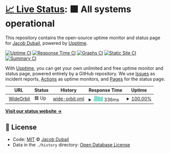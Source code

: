 # [📈 Live Status](https://jacobdubail.github.io/wo-monitor): <!--live status--> **🟩 All systems operational**

This repository contains the open-source uptime monitor and status page for [Jacob Dubail](https://jacobdubail.com), powered by [Upptime](https://github.com/upptime/upptime).

[![Uptime CI](https://github.com/koj-co/upptime/workflows/Uptime%20CI/badge.svg)](https://github.com/koj-co/upptime/actions?query=workflow%3A%22Uptime+CI%22)
[![Response Time CI](https://github.com/koj-co/upptime/workflows/Response%20Time%20CI/badge.svg)](https://github.com/koj-co/upptime/actions?query=workflow%3A%22Response+Time+CI%22)
[![Graphs CI](https://github.com/koj-co/upptime/workflows/Graphs%20CI/badge.svg)](https://github.com/koj-co/upptime/actions?query=workflow%3A%22Graphs+CI%22)
[![Static Site CI](https://github.com/koj-co/upptime/workflows/Static%20Site%20CI/badge.svg)](https://github.com/koj-co/upptime/actions?query=workflow%3A%22Static+Site+CI%22)
[![Summary CI](https://github.com/koj-co/upptime/workflows/Summary%20CI/badge.svg)](https://github.com/koj-co/upptime/actions?query=workflow%3A%22Summary+CI%22)

With [Upptime](https://upptime.js.org), you can get your own unlimited and free uptime monitor and status page, powered entirely by a GitHub repository. We use [Issues](https://github.com/jacobdubail/wo-monitor/issues) as incident reports, [Actions](https://github.com/jacobdubail/wo-monitor/actions) as uptime monitors, and [Pages](https://jacobdubail.github.io/wo-monitor) for the status page.

<!--start: status pages-->
<!-- This summary is generated by Upptime (https://github.com/upptime/upptime) -->
<!-- Do not edit this manually, your changes will be overwritten -->
<!-- prettier-ignore -->
| URL | Status | History | Response Time | Uptime |
| --- | ------ | ------- | ------------- | ------ |
| <img alt="" src="https://favicons.githubusercontent.com/www.wideorbit.com" height="13"> [WideOrbit](https://www.wideorbit.com) | 🟩 Up | [wide-orbit.yml](https://github.com/jacobdubail/wo-monitor/commits/master/history/wide-orbit.yml) | <details><summary><img alt="Response time graph" src="./graphs/wide-orbit/response-time-week.png" height="20"> 336ms</summary><br><a href="https://wo-monitor.jacobdubail.com/history/wide-orbit"><img alt="Response time 409" src="https://img.shields.io/endpoint?url=https%3A%2F%2Fraw.githubusercontent.com%2Fjacobdubail%2Fwo-monitor%2Fmaster%2Fapi%2Fwide-orbit%2Fresponse-time.json"></a><br><a href="https://wo-monitor.jacobdubail.com/history/wide-orbit"><img alt="24-hour response time 356" src="https://img.shields.io/endpoint?url=https%3A%2F%2Fraw.githubusercontent.com%2Fjacobdubail%2Fwo-monitor%2Fmaster%2Fapi%2Fwide-orbit%2Fresponse-time-day.json"></a><br><a href="https://wo-monitor.jacobdubail.com/history/wide-orbit"><img alt="7-day response time 336" src="https://img.shields.io/endpoint?url=https%3A%2F%2Fraw.githubusercontent.com%2Fjacobdubail%2Fwo-monitor%2Fmaster%2Fapi%2Fwide-orbit%2Fresponse-time-week.json"></a><br><a href="https://wo-monitor.jacobdubail.com/history/wide-orbit"><img alt="30-day response time 359" src="https://img.shields.io/endpoint?url=https%3A%2F%2Fraw.githubusercontent.com%2Fjacobdubail%2Fwo-monitor%2Fmaster%2Fapi%2Fwide-orbit%2Fresponse-time-month.json"></a><br><a href="https://wo-monitor.jacobdubail.com/history/wide-orbit"><img alt="1-year response time 409" src="https://img.shields.io/endpoint?url=https%3A%2F%2Fraw.githubusercontent.com%2Fjacobdubail%2Fwo-monitor%2Fmaster%2Fapi%2Fwide-orbit%2Fresponse-time-year.json"></a></details> | <details><summary><a href="https://wo-monitor.jacobdubail.com/history/wide-orbit">100.00%</a></summary><a href="https://wo-monitor.jacobdubail.com/history/wide-orbit"><img alt="All-time uptime 99.19%" src="https://img.shields.io/endpoint?url=https%3A%2F%2Fraw.githubusercontent.com%2Fjacobdubail%2Fwo-monitor%2Fmaster%2Fapi%2Fwide-orbit%2Fuptime.json"></a><br><a href="https://wo-monitor.jacobdubail.com/history/wide-orbit"><img alt="24-hour uptime 100.00%" src="https://img.shields.io/endpoint?url=https%3A%2F%2Fraw.githubusercontent.com%2Fjacobdubail%2Fwo-monitor%2Fmaster%2Fapi%2Fwide-orbit%2Fuptime-day.json"></a><br><a href="https://wo-monitor.jacobdubail.com/history/wide-orbit"><img alt="7-day uptime 100.00%" src="https://img.shields.io/endpoint?url=https%3A%2F%2Fraw.githubusercontent.com%2Fjacobdubail%2Fwo-monitor%2Fmaster%2Fapi%2Fwide-orbit%2Fuptime-week.json"></a><br><a href="https://wo-monitor.jacobdubail.com/history/wide-orbit"><img alt="30-day uptime 99.19%" src="https://img.shields.io/endpoint?url=https%3A%2F%2Fraw.githubusercontent.com%2Fjacobdubail%2Fwo-monitor%2Fmaster%2Fapi%2Fwide-orbit%2Fuptime-month.json"></a><br><a href="https://wo-monitor.jacobdubail.com/history/wide-orbit"><img alt="1-year uptime 99.19%" src="https://img.shields.io/endpoint?url=https%3A%2F%2Fraw.githubusercontent.com%2Fjacobdubail%2Fwo-monitor%2Fmaster%2Fapi%2Fwide-orbit%2Fuptime-year.json"></a></details>

<!--end: status pages-->

[**Visit our status website →**](https://jacobdubail.github.io/wo-monitor)

## 📄 License

- Code: [MIT](./LICENSE) © [Jacob Dubail](https://jacobdubail.com)
- Data in the `./history` directory: [Open Database License](https://opendatacommons.org/licenses/odbl/1-0/)
